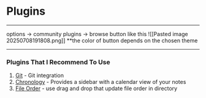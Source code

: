 # Plugins
________________________________________________________________________

options -> community plugins -> browse button like  this  ![[Pasted image 20250708191808.png]] **the color of button depends on the chosen theme
________________________________________________________________________
### Plugins That I Recommend To Use
1. [Git](obsidian://show-plugin?id=obsidian-git) - Git integration 
2. [Chronology](obsidian://show-plugin?id=chronology) - Provides a sidebar with a calendar view of your notes
3. [File Order](obsidian://show-plugin?id=file-order) - use drag and drop that update file order in directory
